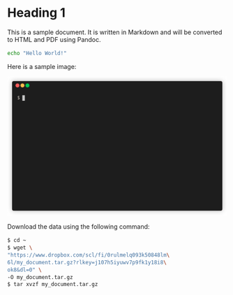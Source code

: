 # Heading 1

This is a sample document. It is written in Markdown and will be converted to HTML and PDF using Pandoc.

```bash
echo "Hello World!"
```

Here is a sample image:

![This is a sample image](includes/fdfecfa3fb73a912094ddd8b5633a80d.gif)

Download the data using the following command:

```bash
$ cd ~
$ wget \
"https://www.dropbox.com/scl/fi/0rulmelq093k50848lm\
6l/my_document.tar.gz?rlkey=j107h5iyuwv7p9fk1y18i8\
ok8&dl=0" \
-O my_document.tar.gz
$ tar xvzf my_document.tar.gz
```
